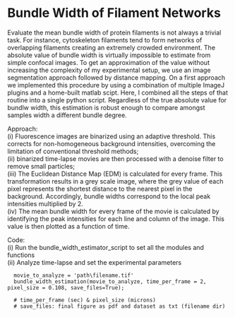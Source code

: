 # Bundle Width of Filament Networks

Evaluate the mean bundle width of protein filaments is not always a trivial task. For instance, cytoskeleton filaments tend to form networks of overlapping filaments creating an extremely crowded environment. The absolute value of bundle width is virtually impossible to estimate from simple confocal images. To get an approximation of the value without increasing the complexity of my experimental setup, we use an image segmentation approach followed by distance mapping. On a first approach we implemented this procedure by using a combination of multiple ImageJ plugins and a home-built matlab scipt. Here, I combined all the steps of that routine into a single python script.
Regardless of the true absolute value for bundlw width, this estimation is robust enough to compare amongst samples width a different bundle degree.

Approach: <br>
(i) Fluorescence images are binarized using an adaptive threshold. This corrects for non-homogeneous background intensities, overcoming the limitation of conventional threshold methods; <br>
(ii) binarized time-lapse movies are then processed with a denoise filter to remove small particles; <br>
(iii) The Euclidean Distance Map (EDM) is calculated for every frame. This transformation results in a grey scale image, where the grey value of each pixel represents the shortest distance to the nearest pixel in the background. Accordingly, bundle widths correspond to the local peak intensities multiplied by 2. <br>
(iv) The mean bundle width for every frame of the movie is calculated by identifying the peak intensities for each line and column of the image. This value is then plotted as a function of time. <br>

Code: <br>
(i) Run the bundle_width_estimator_script to set all the modules and functions <br>
(ii) Analyze time-lapse and set the experimental parameters <br>
      
      movie_to_analyze = 'path\filename.tif'
      bundle_width_estimation(movie_to_analyze, time_per_frame = 2, pixel_size = 0.108, save_files=True);

      # time_per_frame (sec) & pixel_size (microns) 
      # save_files: final figure as pdf and dataset as txt (filename dir)
